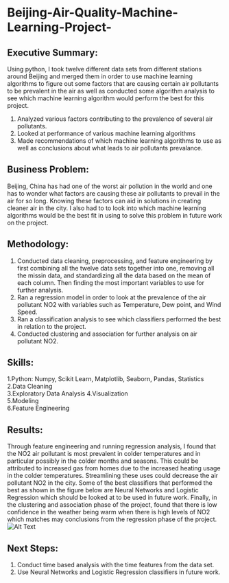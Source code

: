 # Beijing-Air-Quality-Machine-Learning-Project-
## Executive Summary:  
Using python, I took twelve different data sets from different stations around Beijing and merged them in order to use machine learning algorithms to figure out some factors that are causing certain air pollutants to be prevalent in the air as well as conducted some algorithm analysis to see which machine learning algorithm would perform the best for this project.  

1. Analyzed various factors contributing to the prevalence of several air pollutants.
2. Looked at performance of various machine learning algorithms  
3. Made recommendations of which machine learning algorithms to use as well as conclusions about what leads to air pollutants prevalance.   

## Business Problem:
 Beijing, China has had one of the worst air pollution in the world and one has to wonder what factors are causing these air pollutants to prevail in the air for so long. Knowing these factors can aid in solutions in creating cleaner air in the city. I also had to to look into which machine learning algorithms would be the best fit in using to solve this problem in future work on the project.   

## Methodology:
1. Conducted data cleaning, preprocessing, and feature engineering by first combining all the twelve data sets together into one, removing all the missin data, and standardizing all the data based on the mean of each column. Then finding the most important variables to use for further analysis. 
2. Ran a regression model in order to look at the prevalence of the air pollutant NO2 with variables such as Temperature, Dew point, and Wind Speed.
3. Ran a classification analysis to see which classifiers performed the best in relation to the project. 
4. Conducted clustering and association for further analysis on air pollutant NO2.

## Skills:
1.Python: Numpy, Scikit Learn, Matplotlib, Seaborn, Pandas, Statistics  
2.Data Cleaning   
3.Exploratory Data Analysis 
4.Visualization  
5.Modeling  
6.Feature Engineering  

## Results:
 Through feature engineering and running regression analysis, I found that the NO2 air pollutant is most prevalent  in colder temperatures and in particular possibly in the colder months and seasons. This could be attributed to increased gas from homes due to the increased heating usage in the colder temperatures. Streamlining these uses could decrease the air pollutant NO2 in the city. Some of the best classifiers that performed the best as shown in the figure below are Neural Networks and Logistic Regression which should be looked at to be used in future work. Finally, in the clustering and association phase of the project, found that there is low confidence in the weather being warm when there is high levels of NO2 which matches may conclusions from the regression phase of the project.   
![Alt Text]([https://raw.githubusercontent.com/username/repo/main/my_image.png](https://github.com/Anand1490/Beijing-Air-Quality-Machine-Learning-Project-/blob/main/algorithms.PNG))   

## Next Steps:
1. Conduct time based analysis with the time features from the data set.
2. Use Neural Networks and Logistic Regression classifiers in future work. 
 
